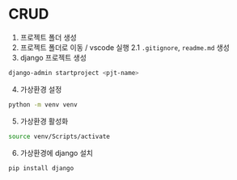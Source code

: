 # CRUD

1. 프로젝트 폴더 생성
2. 프로젝트 폴더로 이동 / vscode 실행
    2.1 `.gitignore`, `readme.md` 생성
3. django 프로젝트 생성
```bash
django-admin startproject <pjt-name>
```
4. 가상환경 설정
```bash
python -m venv venv
```

5. 가상환경 활성화
```bash
source venv/Scripts/activate
```

6. 가상환경에 django 설치
```bash
pip install django
```




